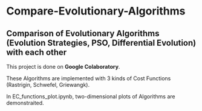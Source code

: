# Compare-Evolutionary-Algorithms
## Comparison of Evolutionary Algorithms (Evolution Strategies, PSO, Differential Evolution) with each other

This project is done on **Google Colaboratory**.

These Algorithms are implemented with 3 kinds of Cost Functions (Rastrigin, Schwefel, Griewangk).

In EC_functions_plot.ipynb, two-dimensional plots of Algorithms are demonstraited.
